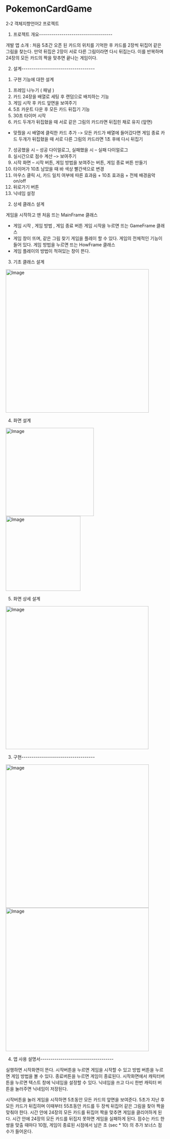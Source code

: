 # PokemonCardGame
2-2 객체지향언어2 프로젝트



1. 프로젝트 개요------------------------------------

개발 앱 소개 : 처음 5초간 오픈 된 카드의 위치를 기억한 후 카드를 2장씩 뒤집어 같은 그림을 찾는다. 만약 뒤집은 2장이 서로 다른 그림이라면 다시 뒤집는다. 이를 반복하며 24장의 모든 카드의 짝을 맞추면 끝나는 게임이다.

2. 설계------------------------------------

1) 구현 기능에 대한 설계 

1.	프레임 나누기 ( 패널 )
2.	카드 24장을 배열로 세팅 후 랜덤으로 배치하는 기능
3.	게임 시작 후 카드 앞면을 보여주기
4.	5초 카운트 다운 후 모든 카드 뒤집기 기능
5.	30초 타이머 시작
6.	카드 두개가 뒤집혔을 때 서로 같은 그림의 카드라면 뒤집힌 채로 유지 (앞면)
-	맞췄을 시 배열에 클릭한 카드 추가  -> 모든 카드가 배열에 들어갔다면 게임 종료
카드 두개가 뒤집혔을 때 서로 다른 그림의 카드라면 1초 후에 다시 뒤집기
7.	성공했을 시 – 성공 다이얼로그, 실패했을 시 – 실패 다이얼로그
8.	실시간으로 점수 계산 –> 보여주기
9.	시작 화면 – 시작 버튼, 게임 방법을 보여주는 버튼, 게임 종료 버튼 만들기
10.	타이머가 10초 남았을 때 바 색상 빨간색으로 변경
11.	마우스 클릭 시, 카드 일치 여부에 따른 효과음 + 10초 효과음 + 전체 배경음악 on/off
12.	뒤로가기 버튼
13.	닉네임 설정



2) 상세 클래스 설계

게임을 시작하고 맨 처음 뜨는 MainFrame 클래스
-	게임 시작 , 게임 방법 ,  게임 종료 버튼
게임 시작을 누르면 뜨는 GameFrame 클래스
-	게임 창이 뜨며, 같은 그림 찾기 게임을 플레이 할 수 있다. 게임의 전체적인 기능이 들어 있다.
게임 방법을 누르면 뜨는 HowFrame 클래스
-	게임 플레이의 방법이 적혀있는 창이 뜬다.


3) 기초 클래스 설계
 <img width="452" alt="Image" src="https://github.com/user-attachments/assets/7fe0ebfd-fa8b-4955-ad3c-86cd8c4cce2d" />


4) 화면 설계
<img width="278" alt="Image" src="https://github.com/user-attachments/assets/e466bbae-ab0d-4f6b-9011-144e6936cc9d" />

<img width="236" alt="Image" src="https://github.com/user-attachments/assets/f0d74a0c-e5e3-4cb1-8a63-77dbd9ace1c8" />


5) 화면 상세 설계

<img width="451" alt="Image" src="https://github.com/user-attachments/assets/fa6b1f6e-1704-4522-967f-70087a20d78c" />

3. 구현------------------------------------

<img width="452" alt="Image" src="https://github.com/user-attachments/assets/8d9278e1-3785-49be-9fdb-70f713807677" />

<img width="452" alt="Image" src="https://github.com/user-attachments/assets/62c4a00d-4787-454a-bff1-60b68cade32c" />


4. 앱 사용 설명서------------------------------------

실행하면 시작화면이 뜬다.
시작버튼을 누르면 게임을 시작할 수 있고 방법 버튼을 누르면 게임 방법을 볼 수 있다.
종료버튼을 누르면 게임이 종료된다.
시작화면에서 캐릭터버튼을 누르면 텍스트 창에 닉네임을 설정할 수 있다.
닉네임을 쓰고 다시 한번 캐릭터 버튼을 눌러주면 닉네임이 저장된다.

시작버튼을 눌러 게임을 시작하면 5초동안 모든 카드의 앞면을 보여준다.
5초가 지난 후 모든 카드가 뒤집히며 이때부터 55초동안 카드를 두 장씩 뒤집어 같은 그림을 찾아 짝을 맞춰야 한다. 
시간 안에 24장의 모든 카드를 뒤집어 짝을 맞추면 게임을 클리어하게 된다.
시간 안에 24장의 모든 카드를 뒤집지 못하면 게임을 실패하게 된다.
점수는 카드 한 쌍을 맞출 때마다 10점, 게임이 종료된 시점에서 남은 초 (sec * 10) 의 추가 보너스 점수가 들어온다.
